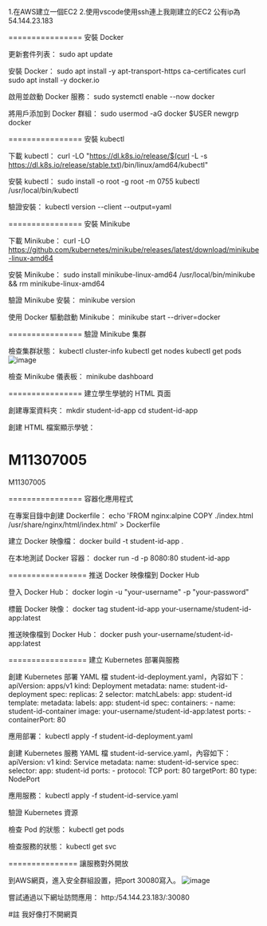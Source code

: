 1.在AWS建立一個EC2
2.使用vscode使用ssh連上我剛建立的EC2 公有ip為54.144.23.183

================
安裝 Docker

更新套件列表：
sudo apt update

安裝 Docker：
sudo apt install -y apt-transport-https ca-certificates curl
sudo apt install -y docker.io

啟用並啟動 Docker 服務：
sudo systemctl enable --now docker

將用戶添加到 Docker 群組：
sudo usermod -aG docker $USER
newgrp docker

================
安裝 kubectl

下載 kubectl：
curl -LO "https://dl.k8s.io/release/$(curl -L -s https://dl.k8s.io/release/stable.txt)/bin/linux/amd64/kubectl"

安裝 kubectl：
sudo install -o root -g root -m 0755 kubectl /usr/local/bin/kubectl

驗證安裝：
kubectl version --client --output=yaml

================
安裝 Minikube

下載 Minikube：
curl -LO https://github.com/kubernetes/minikube/releases/latest/download/minikube-linux-amd64

安裝 Minikube：
sudo install minikube-linux-amd64 /usr/local/bin/minikube && rm minikube-linux-amd64

驗證 Minikube 安裝：
minikube version

使用 Docker 驅動啟動 Minikube：
minikube start --driver=docker

================
驗證 Minikube 集群

檢查集群狀態：
kubectl cluster-info
kubectl get nodes
kubectl get pods
![image](https://github.com/user-attachments/assets/acfae9c9-b636-42f5-9d65-b63e0760aa18)

檢查 Minikube 儀表板：
minikube dashboard

================
建立學生學號的 HTML 頁面

創建專案資料夾：
mkdir student-id-app
cd student-id-app

創建 HTML 檔案顯示學號：
<!DOCTYPE html>
<html lang="zh-TW">
<head>
  <meta charset="UTF-8">
  <meta name="viewport" content="width=device-width, initial-scale=1">
  <title>M11307005</title>
  <link rel="stylesheet" href="style.css">
</head>
<body>
  <div class="container">
    <h1>M11307005</h1>
    <p class="student-id">M11307005</p>
  </div>
</body>
</html>

================
容器化應用程式

在專案目錄中創建 Dockerfile：
echo 'FROM nginx:alpine
COPY ./index.html /usr/share/nginx/html/index.html' > Dockerfile

建立 Docker 映像檔：
docker build -t student-id-app .

在本地測試 Docker 容器：
docker run -d -p 8080:80 student-id-app

=================
推送 Docker 映像檔到 Docker Hub

登入 Docker Hub：
docker login -u "your-username" -p "your-password"

標籤 Docker 映像：
docker tag student-id-app your-username/student-id-app:latest

推送映像檔到 Docker Hub：
docker push your-username/student-id-app:latest

=================
建立 Kubernetes 部署與服務


創建 Kubernetes 部署 YAML 檔 student-id-deployment.yaml，內容如下：
apiVersion: apps/v1
kind: Deployment
metadata:
  name: student-id-deployment
spec:
  replicas: 2
  selector:
    matchLabels:
      app: student-id
  template:
    metadata:
      labels:
        app: student-id
    spec:
      containers:
      - name: student-id-container
        image: your-username/student-id-app:latest
        ports:
        - containerPort: 80

應用部署：
kubectl apply -f student-id-deployment.yaml

創建 Kubernetes 服務 YAML 檔 student-id-service.yaml，內容如下：
apiVersion: v1
kind: Service
metadata:
  name: student-id-service
spec:
  selector:
    app: student-id
  ports:
    - protocol: TCP
      port: 80
      targetPort: 80
  type: NodePort

應用服務：
kubectl apply -f student-id-service.yaml

驗證 Kubernetes 資源

檢查 Pod 的狀態：
kubectl get pods

檢查服務的狀態：
kubectl get svc

===============
讓服務對外開放

到AWS網頁，進入安全群組設置，把port 30080寫入。
![image](https://github.com/user-attachments/assets/4f206c4a-0ae2-4448-b8d0-214ed8180513)

嘗試通過以下網址訪問應用：
http:/54.144.23.183/:30080

#註 我好像打不開網頁
